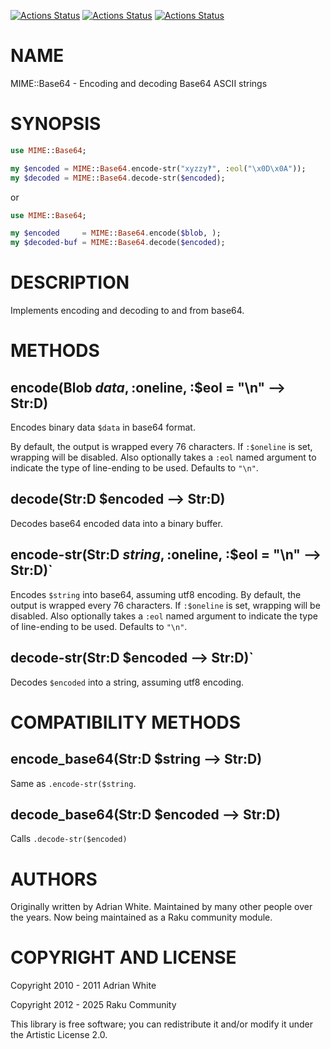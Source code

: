 [![Actions Status](https://github.com/raku-community-modules/MIME-Base64/actions/workflows/linux.yml/badge.svg)](https://github.com/raku-community-modules/MIME-Base64/actions) [![Actions Status](https://github.com/raku-community-modules/MIME-Base64/actions/workflows/macos.yml/badge.svg)](https://github.com/raku-community-modules/MIME-Base64/actions) [![Actions Status](https://github.com/raku-community-modules/MIME-Base64/actions/workflows/windows.yml/badge.svg)](https://github.com/raku-community-modules/MIME-Base64/actions)

NAME
====

MIME::Base64 - Encoding and decoding Base64 ASCII strings

SYNOPSIS
========

```raku
use MIME::Base64;

my $encoded = MIME::Base64.encode-str("xyzzy‽", :eol("\x0D\x0A"));
my $decoded = MIME::Base64.decode-str($encoded);
```

or

```raku
use MIME::Base64;

my $encoded     = MIME::Base64.encode($blob, );
my $decoded-buf = MIME::Base64.decode($encoded);
```

DESCRIPTION
===========

Implements encoding and decoding to and from base64.

METHODS
=======

encode(Blob $data, :$oneline, :$eol = "\n" --> Str:D)
-----------------------------------------------------

Encodeѕ binary data `$data` in base64 format.

By default, the output is wrapped every 76 characters. If `:$oneline` is set, wrapping will be disabled. Also optionally takes a `:eol` named argument to indicate the type of line-ending to be used. Defaults to `"\n"`.

decode(Str:D $encoded --> Str:D)
--------------------------------

Decodes base64 encoded data into a binary buffer.

encode-str(Str:D $string, :$oneline, :$eol = "\n" --> Str:D)`
-------------------------------------------------------------

Encodes `$string` into base64, assuming utf8 encoding. By default, the output is wrapped every 76 characters. If `:$oneline` is set, wrapping will be disabled. Also optionally takes a `:eol` named argument to indicate the type of line-ending to be used. Defaults to `"\n"`.

decode-str(Str:D $encoded --> Str:D)`
-------------------------------------

Decodes `$encoded` into a string, assuming utf8 encoding.

COMPATIBILITY METHODS
=====================

encode_base64(Str:D $string --> Str:D)
--------------------------------------

Same as `.encode-str($string`.

decode_base64(Str:D $encoded --> Str:D)
---------------------------------------

Calls `.decode-str($encoded)`

AUTHORS
=======

Originally written by Adrian White. Maintained by many other people over the years. Now being maintained as a Raku community module.

COPYRIGHT AND LICENSE
=====================

Copyright 2010 - 2011 Adrian White

Copyright 2012 - 2025 Raku Community

This library is free software; you can redistribute it and/or modify it under the Artistic License 2.0.

